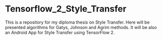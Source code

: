 # Tensorflow_2_Style_Transfer
This is a repository for my diploma thesis on Style Transfer. Here will be presented algorithms for Gatys, Johnson and Agrim methods. It will be also an Android App for Style Transfer using TensorFlow 2.
